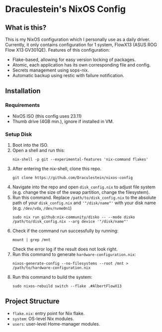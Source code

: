 # Draculestein's NixOS Config

## What is this?

This is my NixOS configuration which I personally use as a daily driver. Currently, it only contains configuration for 1 system, FlowX13 (ASUS ROG Flow X13 GV301QE). Features of this configuration:

- Flake-based, allowing for easy version locking of packages.
- Atomic, each application has its own corresponding file and config.
- Secrets management using sops-nix. 
- Automatic backup using restic with failure notification.

## Installation

### Requirements
- NixOS ISO (this config uses 23.11)
- Thumb drive (4GB min.), ignore if installed in VM.

### Setup Disk
1. Boot into the ISO.
2. Open a shell and run this:
    ```
    nix-shell -p git --experimental-features 'nix-command flakes'
    ```
3. After entering the nix-shell, clone this repo.
    ```
    git clone https://github.com/Draculestein/nixos-config
    ```
4. Navigate into the repo and open `disk_config.nix` to adjust file system (e.g. change the size of the swap partition, change the filesystem).
5. Run this command. Replace `/path/to/disk_config.nix` to the absolute path of your `disk_config.nix` and `'"/disk/name"'` with your disk name (e.g. `/dev/vda`, `/dev/nvme0n1`)
    ```
    sudo nix run github:nix-community/disko -- --mode disko /path/to/disk_config.nix --arg device '"/disk/name"'
    ```
6. Check if the command run successfully by running:
    ```
    mount | grep /mnt
    ```
    Check the error log if the result does not look right.
7. Run this command to generate `hardware-configuration.nix`:
    ```
    nixos-generate-config --no-filesystems --root /mnt > /path/to/hardware-configuration.nix
    ```
8. Run this command to build the system:
    ```
    sudo nixos-rebuild switch --flake .#AlbertFlowX13
    ```

## Project Structure
- `flake.nix`: entry point for Nix flake.
- `system`: OS-level Nix modules.
- `users`: user-level Home-manager modules.
